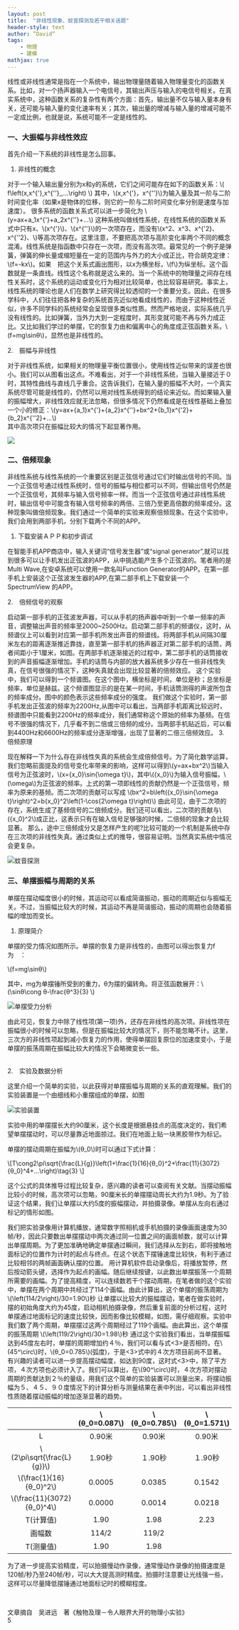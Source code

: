 ```yaml
---
layout: post
title:  "非线性现象、蚊音探测及若干相关话题"
header-style: text
author: ”David“
tags:
    - 物理
    - 建模
mathjax: true
---
```



线性或非线性通常是指在一个系统中，输出物理量随着输入物理量变化的函数关系。比如，对一个扬声器输入一个电信号，其输出声压与输入的电信号相关。在真实系统中，这种函数关系的复杂性有两个方面：<!--more-->首先，输出量不仅与输入量本身有关，还可能与输入量的变化速率有关；其次，输出量的增减与输入量的增减可能不一定成比例，也就是说，系统可能不一定是线性的。

### 一、大振幅与非线性效应
首先介绍一下系统的非线性是怎么回事。
1. 非线性的概念

对于一个输入输出量分别为x和y的系统，它们之间可能存在如下的函数关系：\\( f\left(x,x^{\'},x^{\'\'},\,…\right) \\)   其中，\\(x,x^{\'}，x^{\'\'}\\)为输入量及其一阶与二阶时间变化率（如果x是物体的位移，则它的一阶与二阶时间变化率分别是速度与加速度）。
很多系统的函数关系式可以进一步简化为 \\(y=ax+a_1x^{\'}+a_2x^{\'\'}+...\\)
这种系统叫做线性系统，在线性系统的函数关系式中只有x、\\(x^{\'}\\)、\\(x^{\'\'}\\)的一次项存在，而没有\\(x^2、x^3、x^{\'2}、x^{\'\'2}、\\)等高次项存在。这里注意，不要把高次项与高阶变化率两个不同的概念混淆。线性系统是指函数中只存在一次项，而没有高次项。最常见的一个例子是弹簧，弹簧的伸长量或缩短量在一定的范围内与外力的大小成正比，符合胡克定律：\\(f=-kx\\)。如果　把这个关系式画出图形，以x为横坐标，\\(f\\)为纵坐标。这个函数就是一条直线。线性这个名称就是这么来的。当一个系统中的物理量之间存在线性关系时，这个系统的运动或变化行为相对比较简单，也比较容易研究。事实上，线性系统的理论也是人们在数学上研究得比较透彻的一个重要分支。因此，在很多学科中，人们往往把各种复杂的系统首先近似地看成线性的，而由于这种线性近似，许多不同学科的系统经常会呈现很多类似性质。然而严格地说，实际系统几乎没有线性的。比如弹簧，当外力大到一定程度时，其形变就可能不再与外力成正比。又比如我们学过的单摆，它的恢复力由和偏离中心的角度成正弦函数关系，\\(f=mg\sinθ\\)，显然也是非线性的。



2.　振幅与非线性	

对于非线性系统，如果相关的物理量平衡位置很小，使用线性近似带来的误差也很小。我们可以从图看出这点。不难看出，对于一个非线性系统，当输入量接近于０时，其特性曲线与直线几乎重合。这告诉我们，在输入量的振幅不大时，一个真实系统尽管可能是线性的，仍然可以用对线性系统得到的结论来近似。而如果输入量的振幅增大，非线性效应就无法忽略，但很多情况下仍然看成是在线性基础上叠加一个小的修正：\\(y=ax+{a_1}x^{\'}+{a_2}x^{\'\'}+bx^2+{b_1}x^{\'2}+{b_2}x^{\'\'2}+...\\)	  
	其中高次项只在振幅比较大的情况下起显著作用。


![](https://images-1303887003.cos.ap-beijing.myqcloud.com/images/nolinear.png)


### 二、倍频现象
非线性系统与线性系统的一个重要区别是正弦信号通过它们时输出信号的不同。当一个正弦信号通过线性系统时，信号的振幅与相位都可以不同，但输出信号仍然是一个正弦信号，其频率与输入信号频率一样。而当一个正弦信号通过非线性系统时，输出信号中可能含有输入信号频率的两倍、三倍乃至更高倍数的频率成分。这种现象叫做倍频现象。我们通过一个简单的实验来观察倍频现象。在这个实验中，我们会用到两部手机，分别下载两个不同的APP。
1. 下载安装ＡＰＰ和初步调试

在智能手机APP商店中，输入关键词“信号发生器”或“signal generator”,就可以找到很多可以让手机发出正弦波的APP，从中挑选能产生多个正弦波的。笔者用的是Multi Wave,在安卓系统可以使用一款名叫Function Generator的APP。在第一部手机上安装这个正弦波发生器的APP,在第二部手机上下载安装一个SpectrumView 的APP。

2.　倍频信号的观察	

启动第一部手机的正弦波发声器，可以从手机的扬声器中听到一个单一频率的声音，调整输出声音的频率至2000~2500Hz。启动第二部手机的频谱仪，这时，从频谱仪上可以看到对应第一部手机所发出声音的频谱线。将两部手机从间隔30厘米左右的距离逐渐推近靠拢，直至第一部手机的扬声器正对第二部手机的话筒，两者间距小于1厘米，如图。在两部手机逐渐接近的过程中，第二部手机的话筒接收到的声音振幅逐渐增加。手机的话筒与内部的放大器系统多少存在一些非线性失真，在信号很强的情况下，这种失真就会出现比较显著的倍频效应。
这个实验中，我们可以得到一个频谱图。在这个图中，横坐标是时间，单位是秒；总坐标是频率，单位是赫兹。这个频谱图显示的是在某一时间，手机话筒测得的声波所包含的频率成分。图中的颜色表示这些频率成分的强度。
我们做这个实验时，第一部手机发出正弦波的频率为2200Hz,从图中可以看出，当两部手机距离比较远时，频谱图中只能看到2200Hz的频率成分，我们通常称这个原始的频率为基频。在信号不很强的情况下，几乎看不到二倍或三倍频的成分。当两部手机贴近后，可以看到4400Hz和6600Hz的频率成分逐渐增强，出现了显著的二倍三倍频效应。
3.　倍频原理	

现在解释一下为什么存在非线性失真的系统会生成倍频信号。为了简化数学运算，我们忽略前面提及的信号变化率带来的影响，这样可以得到\\(y=ax+bx^2\\)当输入信号为正弦波时，\\(x={x_0}\sin{\omega t}\\)，其中\\({x_0}\\)为输入信号振幅，\\(\omega\\)为正弦波的频率。上式的第一项即线性的贡献仍然是一个正弦信号，频率为原来的基频。而二次项的贡献可以写成
\\(bx^2=b\left({x_0}\sin{\omega t}\right)^2=b{x_0}^2\left(1-\cos{2\omega t}\right)\\)
由此可见，由于二次项的存在，系统生成了基频信号的二倍频成分。我们还可以看出，二次项的贡献与\\({x_0}^2\\)成正比，这表示只有在输入信号足够强的时候，二倍频的现象才会比较显著。
那么，途中三倍频成分又是怎样产生的呢?比较可能的一个机制是系统中存在三次项的非线性失真。通过类似上式的推导，很容易证明。当然真实系统中情况会更复杂。<br>

![蚊音探测](http://tvax3.sinaimg.cn/thumbnail/006r440bgy1gz5womspbej32gw2gwndm.jpg)

### 三、单摆振幅与周期的关系
单摆在摆动幅度很小的时候，其运动可以看成简谐振动，振动的周期近似与振幅无关。不过，当振幅比较大的时候，其运动不再是简谐振动，振动的周期也会随着振幅的增加而变长。<br>
1. 原理简介

单摆的受力情况如图所示。单摆的恢复力是非线性的，由图可以得出恢复力f为　：

\\(f=mg\sinθ\\)

其中，mg为单摆锤所受到的重力，θ为摆的偏转角。将正弦函数展开：\\(\sinθ\cong θ-\frac{θ^3}{3} \\)

![单摆受力分析](https://wkrtcs.bdimg.com/rtcs/image?w=139&md5sum=e4cc87e6d5d9dbde6b426bea24d14042&sign=62ed01bda0&rtcs_flag=1&rtcs_ver=3.1&l=webapp&bucketNum=16&ipr=%7B%22t%22:%22img%22,%22w%22:%22139%22,%22h%22:%22247%22,%22dataType%22:%22gif%22,%22c%22:%22word/media/image33.png%22%7D "单摆受力分析")

由此可见，恢复力中除了线性项(第一项)外，还存在非线性的高次项。非线性项在振幅很小的时候可以忽略，但是在振幅比较大的情况下，则不能忽略不计。这里，三次方的非线性项起到减小恢复力的作用，使得单摆回复原位的加速度变小，于是单摆的振荡周期在振幅比较大的情况下会略微变长一些。<br>

<br>
2.　实验及数据分析

这里介绍一个简单的实验，以此获得对单摆振幅与周期的关系的直观理解。我们的实验装置是一个由细线和小重摆组成的单摆，如图<br>


![实验装置](https://tse1-mm.cn.bing.net/th/id/R-C.d4c425ef9e49141f394afd079e5fbf72?rik=9EF1rotly4o74Q&riu=http%3a%2f%2fwww.enjoyphysics.cn%2ftiku_images%2f8001-8500%2f8116.png&ehk=qtFr9s9l%2fj46YhExNIpCPm%2fWemQ0M0%2bEIjqfqvFrvDc%3d&risl=&pid=ImgRaw&r=0) 

实验中用的单摆摆长大约90厘米，这个长度是根据悬挂点的高度决定的，我们希望单摆摆动时，可以尽量靠近地面掠过。我们在地面上贴一块黑胶带作为标记。

单摆的摆动周期在振幅为\\(θ_0\\)时可以通过下式计算：

\\[T\cong2\pi\sqrt{\frac{L}{g}}\left(1+\frac{1}{16}{θ_0}^2+\frac{11}{3072}{θ_0}^4+…\right)\tag{3} \\]

这个公式的具体推导过程比较复杂，感兴趣的读者可以查阅有关文献。当摆动振幅比较小的时候，高次项可以忽略，90厘米长的单摆摆动周长大约为1.9秒。为了验证这个结果，我们让单摆以大约5度的振幅摆动，并拍摄录像。单摆从左向右通过标记的情形如图。

我们把实验录像用计算机播放，通常数字照相机或手机拍摄的录像画面速度为30帧/秒，因此只要数出单摆摆动中两次通过同一位置之间的画面帧数，就可以计算出单摆周期。为了更加准确地确定单摆通过瞬间，我们选择从左到右，即将接触地面标记的位置作为计时的起点与终点。在这个状态下摆锤速度比较快，有利于通过比较相邻的两帧画面确认摆的位置。
用计算机软件启动录像后，将播放暂停，然后按动箭头键，选择作为起点的画幅。随后继续按键，以此数出单摆振荡一个周期所需要的画幅。为了提高精度，可以连续数若干个摆动周期，在笔者做的这个实验中，单摆在两个周期中共经过了114个画幅。由此计算出，这个单摆的振荡周期为
\\(\left(114/2\right)/30=1.90\\)秒
让单摆以比较大的振幅摆动，笔者在做实验时，摆的初始角度大约为45度，启动相机拍摄录像，然后重复前面的分析过程，这时单摆通过地面标记的速度比较快，因而影像比较模糊，如图，需仔细观察。实验中我们数了两个周期，单摆摆过这两个周期经过了119个画幅。由此算出，这个单摆的振荡周期
\\(\left(119/2\right)/30=1.98\\)秒
通过这个实验我们看出，当单摆振幅达到45度左右时，单摆的周期增加约４％，我们可以看与式<3>是否相符。在\\(45^\circ\\)时，\\(θ_0=0.785\\)(弧度)，于是<3>式中的４次方项目前尚不显著。
有兴趣的读者可以进一步提高摆动幅度，如达到90度，这时式<3>中，除了平方项，４次方项也必须计入了。我们可以算出，在\\(90^\circ\\)时，４次方项对摆动周期的贡献达到２％的量级，用我们这个简单的实验装置可以测量出来，将摆动振幅为５、４５、９０度情况下的计算分析与测量结果在表中列出，可以看出非线性性质随着摆动振幅的增加逐渐显著的趋势。



|       | \\(θ_0=0.087\\) | \\(θ_0=0.785\\) | \\(θ_0=1.571\\) |
| :---: | :---------: | :---------: |:-----:  | 
|	L	|	0.90米	|	0.90米	|	0.90米	|
|	\\(2\pi\sqrt{\frac{L}{g}}\\)	|	1.90秒	|	１.90秒	|	１.90秒	|
|	\\(\frac{1}{16}{θ_0}^2\\)	|	0.0005	|	0.0385	|	0.1542	|
|	\\(\frac{11}{3072}{θ_0}^4\\)	|	0.0000	|	0.0014	|	0.0218	|
|	T(计算值)	|	1.90　|	1.98	|	2.23	|
|	画幅数	|	114/2	|	119/2	|		|
|	T(测量值)	|	1.90	|	1.98	|		|

为了进一步提高实验精度，可以拍摄慢动作录像，通常慢动作录像的拍摄速度是120帧/秒乃至240帧/秒，可以大大提高测时精度。拍摄时注意要让光线强一些，这样可以尽量降低摆锤通过地面标记时的模糊程度。




<br>

文章摘自　吴进远　著《触物及理－令人眼界大开的物理小实验》　<br>5